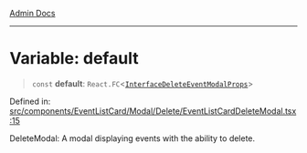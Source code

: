 [Admin Docs](/)

***

# Variable: default

> `const` **default**: `React.FC`\<[`InterfaceDeleteEventModalProps`](../../../../../../types/Event/interface/interfaces/InterfaceDeleteEventModalProps.md)\>

Defined in: [src/components/EventListCard/Modal/Delete/EventListCardDeleteModal.tsx:15](https://github.com/PalisadoesFoundation/talawa-admin/blob/main/src/components/EventListCard/Modal/Delete/EventListCardDeleteModal.tsx#L15)

DeleteModal: A modal displaying events with the ability to delete.
